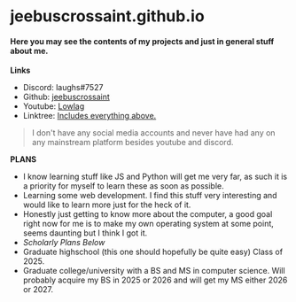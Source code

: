 # jeebuscrossaint.github.io
#### Here you may see the contents of my projects and just in general stuff about me. 

**Links**
- Discord: laughs#7527
- Github: [jeebuscrossaint](https://github.com/jeebuscrossaint)
- Youtube: [Lowlag](https://www.youtube.com/channel/UCrCjUHBjU-tvKaap-dzvkJA)
- Linktree: [Includes everything above.](https://linktr.ee/ahpl) 
> I don't have any social media accounts and never have had any on any mainstream platform besides youtube and discord. 

**PLANS**
- I know learning stuff like JS and Python will get me very far, as such it is a priority for myself to learn these as soon as possible.
- Learning some web development. I find this stuff very interesting and would like to learn more just for the heck of it.
- Honestly just getting to know more about the computer, a good goal right now for me is to make my own operating system at some point, seems daunting but I think I got it.
- *Scholarly Plans Below*
- Graduate highschool (this one should hopefully be quite easy) Class of 2025.
- Graduate college/university with a BS and MS in computer science. Will probably acquire my BS in 2025 or 2026 and will get my MS either 2026 or 2027.

